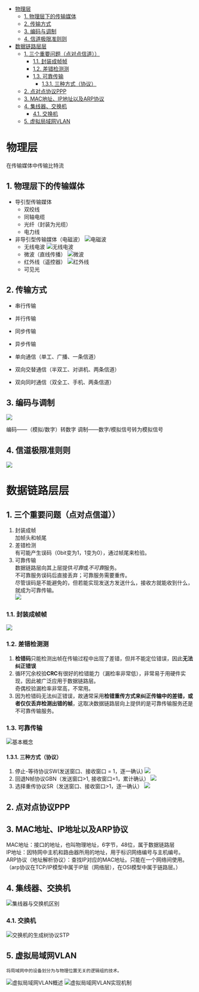 <!-- TOC -->

- [物理层](#%E7%89%A9%E7%90%86%E5%B1%82)
    - [1. 物理层下的传输媒体](#1-%E7%89%A9%E7%90%86%E5%B1%82%E4%B8%8B%E7%9A%84%E4%BC%A0%E8%BE%93%E5%AA%92%E4%BD%93)
    - [2. 传输方式](#2-%E4%BC%A0%E8%BE%93%E6%96%B9%E5%BC%8F)
    - [3. 编码与调制](#3-%E7%BC%96%E7%A0%81%E4%B8%8E%E8%B0%83%E5%88%B6)
    - [4. 信道极限准则则](#4-%E4%BF%A1%E9%81%93%E6%9E%81%E9%99%90%E5%87%86%E5%88%99%E5%88%99)
- [数据链路层层](#%E6%95%B0%E6%8D%AE%E9%93%BE%E8%B7%AF%E5%B1%82%E5%B1%82)
    - [1. 三个重要问题（点对点信道））](#1-%E4%B8%89%E4%B8%AA%E9%87%8D%E8%A6%81%E9%97%AE%E9%A2%98%E7%82%B9%E5%AF%B9%E7%82%B9%E4%BF%A1%E9%81%93)
        - [1.1. 封装成帧帧](#11-%E5%B0%81%E8%A3%85%E6%88%90%E5%B8%A7%E5%B8%A7)
        - [1.2. 差错检测测](#12-%E5%B7%AE%E9%94%99%E6%A3%80%E6%B5%8B%E6%B5%8B)
        - [1.3. 可靠传输](#13-%E5%8F%AF%E9%9D%A0%E4%BC%A0%E8%BE%93)
            - [1.3.1. 三种方式（协议）](#131-%E4%B8%89%E7%A7%8D%E6%96%B9%E5%BC%8F%E5%8D%8F%E8%AE%AE)
    - [2. 点对点协议PPP](#2-%E7%82%B9%E5%AF%B9%E7%82%B9%E5%8D%8F%E8%AE%AEppp)
    - [3. MAC地址、IP地址以及ARP协议](#3-mac%E5%9C%B0%E5%9D%80ip%E5%9C%B0%E5%9D%80%E4%BB%A5%E5%8F%8Aarp%E5%8D%8F%E8%AE%AE)
    - [4. 集线器、交换机](#4-%E9%9B%86%E7%BA%BF%E5%99%A8%E4%BA%A4%E6%8D%A2%E6%9C%BA)
        - [4.1. 交换机](#41-%E4%BA%A4%E6%8D%A2%E6%9C%BA)
    - [5. 虚拟局域网VLAN](#5-%E8%99%9A%E6%8B%9F%E5%B1%80%E5%9F%9F%E7%BD%91vlan)

<!-- /TOC -->

# 物理层

在传输媒体中传输比特流

## 1. 物理层下的传输媒体

  - 导引型传输媒体
     - 双绞线
     - 同轴电缆
     - 光纤（封装为光缆）
     - 电力线
  - 非导引型传输媒体（电磁波）
     ![电磁波](/network/pictures/电磁波.png)
     - 无线电波
     ![无线电波](/network/pictures/无线电波.png)
     - 微波（直线传播）
     ![微波](/network/pictures/微波.png)
     - 红外线（遥控器）
     ![红外线](/network/pictures/红外线.png)
     - 可见光

## 2. 传输方式

- 串行传输
- 并行传输

- 同步传输
- 异步传输

- 单向通信（单工、广播、一条信道）
- 双向交替通信（半双工、对讲机、两条信道）
- 双向同时通信（双全工、手机、两条信道）

## 3. 编码与调制

 ![](/network/pictures/编码与调制.png)

 编码——（模拟/数字）转数字
 调制——数字/模拟信号转为模拟信号

## 4. 信道极限准则则

 ![](/network/pictures/信道极限.png)

# 数据链路层层

## 1. 三个重要问题（点对点信道））
 1. 封装成帧  
 加帧头和帧尾
 2. 差错检测  
 有可能产生误码（0bit变为1，1变为0），通过帧尾来检验。
 3. 可靠传输  
 数据链路层向其上层提供*可靠*或*不可靠*服务。  
 不可靠服务误码后直接丢弃；可靠服务需要重传。  
 尽管误码是不能避免的，但若能实现发送方发送什么，接收方就能收到什么，就成为可靠传输。  
 ![](/network/pictures/数据链路层概述总结.png)

### 1.1. 封装成帧帧
  ![](/network/pictures/封装成帧.png)

### 1.2. 差错检测测  
1. **检错码**只能检测出帧在传输过程中出现了差错，但并不能定位错误，因此**无法纠正错误**  
2. 循环冗余校验**CRC**有很好的检错能力（漏检率非常低），非常易于用硬件实现，因此被广泛应用于数据链路层。   
奇偶校验漏检率非常高，不常用。
3. 因为检错码无法纠正错误，故通常采用**检错重传方式来纠正传输中的差错，或者仅仅丢弃检测出错的帧**，这取决数据链路层向上提供的是可靠传输服务还是不可靠传输服务。

### 1.3. 可靠传输
![基本概念](/network/pictures/可靠传输的基本概念.png)

#### 1.3.1. 三种方式（协议）

1. 停止-等待协议SW(发送窗口、接收窗口 = 1，逐一确认)
![](./pictures/停止等待协议.png)
2. 回退N帧协议GBN（发送窗口>1, 接收窗口=1，累计确认）
![](./pictures/回退N帧协议.png)
3. 选择重传协议SR（发送窗口、接收窗口>1，逐一确认）
![](./pictures/选择重传协议.png)

## 2. 点对点协议PPP

## 3. MAC地址、IP地址以及ARP协议　　
MAC地址：接口的地址，也叫物理地址，6字节，48位，属于数据链路层  
IP地址：因特网中主机和路由器所用的地址，用于标识网络编号与主机编号。  
ARP协议（地址解析协议）：查找IP对应的MAC地址。只能在一个网络间使用。  （arp协议在TCP/IP模型中属于IP层（网络层），在OSI模型中属于链路层。）

## 4. 集线器、交换机
![集线器与交换机区别](./pictures/集线器与交换机区别.png)

### 4.1. 交换机
![交换机的生成树协议STP](./pictures/交换机的生成树协议.png)

## 5. 虚拟局域网VLAN
    将局域网中的设备划分为与物理位置无关的逻辑组的技术。
![虚拟局域网VLAN概述](./pictures/虚拟局域网VLAN.png)
![虚拟局域网VLAN实现机制](./pictures/虚拟局域网VLAN实现机制.png)
